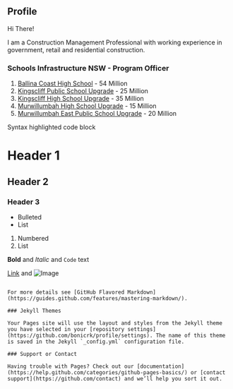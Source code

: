 ## Profile

Hi There!

I am a Construction Management Professional with working experience in government, retail and residential construction.

### Schools Infrastructure NSW - Program Officer
1. [Ballina Coast High School](https://www.schoolinfrastructure.nsw.gov.au/projects/b/ballina-coast-high-school.html) - 54 Million
2. [Kingscliff Public School Upgrade](https://www.schoolinfrastructure.nsw.gov.au/projects/k/kingscliff-public-school-upgrade.html) - 25 Million
3. [Kingscliff High School Upgrade](https://www.schoolinfrastructure.nsw.gov.au/projects/k/kingscliff-high-school-upgrade.html) - 35 Million
4. [Murwillumbah High School Upgrade](https://www.schoolinfrastructure.nsw.gov.au/projects/m/murwillumbah-high-school-upgrade.html) - 15 Million
5. [Murwillumbah East Public School Upgrade](https://www.schoolinfrastructure.nsw.gov.au/projects/m/murwillumbah-east-public-school-upgrade.html) - 20 Million

Syntax highlighted code block

# Header 1
## Header 2
### Header 3

- Bulleted
- List

1. Numbered
2. List

**Bold** and _Italic_ and `Code` text

[Link](url) and ![Image](src)
```

For more details see [GitHub Flavored Markdown](https://guides.github.com/features/mastering-markdown/).

### Jekyll Themes

Your Pages site will use the layout and styles from the Jekyll theme you have selected in your [repository settings](https://github.com/bonicrk/profile/settings). The name of this theme is saved in the Jekyll `_config.yml` configuration file.

### Support or Contact

Having trouble with Pages? Check out our [documentation](https://help.github.com/categories/github-pages-basics/) or [contact support](https://github.com/contact) and we’ll help you sort it out.

